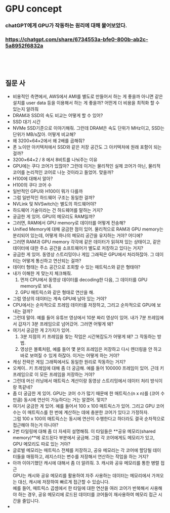 # GPU concept
### chatGPT에게 GPU가 작동하는 원리에 대해 물어보았다.
### https://chatgpt.com/share/6734553a-bfe0-800b-ab2c-5a8952f6832a
### <br/><br/>

## 질문 사
- 비용적인 측면에서, AWS에서 AMI를 별도로 만들어서 하는 게 좋을까 아니면 같은 설치를 user data 등을 이용해서 하는 게 좋을까? 어떤게 더 비용을 최적화 할 수 있는지 알려줘
- DRAM과 SSD의 속도 비교는 어떻게 할 수 있어?
- SSD 대기 시간
- NVMe SSD기준으로 이야기해줘. 그런데 DRAM은 속도 단위가 MHz이고, SSD는 단위가 MB/s잖아. 어떻게 비교해?
- 왜 3200×64×2에서 왜 2배를 곱해줘?
- 폰 노이만 아키텍처에서 SSD와 같은 저장 공간도 그 아키텍처에 원래 포함이 되는 걸까?
- 3200×64×2 / 8 에서 8비트를 나눠주는 이유
- GPU에는 쿠다 코어가 있잖아? 그런데 이거는 물리적인 실제 코어가 아닌, 물리적 코어를 논리적인 코어로 나눈 것이라고 들었어. 맞을까?
- H100에 대해서 알아?
- H100의 쿠다 코어 수
- 일반적인 GPU와 H100이 뭐가 다를까
- 그럼 일반적인 하드웨어 구조는 동일한 걸까?
- NVLink 및 NVSwitch는 별도의 하드웨어야?
- 하드웨어 기술이라는 건 하드웨어를 말하는 거지?
- 궁금한 게 있어. GPU의 메모리도 RAM일까?
- 그러면, RAM에서 GPU memory로 데이터를 어떻게 전송해?
- Unified Memory에 대해 궁금한 점이 있어. 물리적으로 RAM과 GPU memory는 분리되어 있는데, 어떻게 하나의 메모리 공간을 유지하는 거야? 어디에?
- 그러면 RAM과 GPU memory 각각에 같은 데이터가 읽혀져 있는 상태이고, 같은 데이터에 대한 주소 공간을 소프트웨어가 별도로 저장하고 있다는 거지?
- 궁금한 게 있어. 동영상 스트리밍이나 게임 그래픽은 GPU에서 처리하잖아. 그 데이터는 어떻게 통신하고 연산되는 걸까?
- 데이터 형태는 주소 공간으로 조회할 수 있는 매트릭스와 같은 형태야?
- 내가 이해한 게 맞는지 체크해줘.
  1. 먼저 CPU에서 동영상 데이터를 decoding한 다음, 그 데이터를 GPU memory로 보내. 
  2. GPU 매트릭스와 같은 형태로 연산을 해.
- 그럼 영상의 데이터는 계속 GPU에 남아 있는 거야?
- CPU에서는 순차적으로 프레임 데이터를 저장하고, 그리고 순차적으로 GPU에 보내는 걸까?
- 그런데 말야. 예를 들어 유튜브 영상에서 10분 짜리 영상이 있어. 내가 7분 프레임에서 갑자기 3분 프레임으로 넘어갔어. 그러면 어떻게 돼?
- 여기서 궁금한 게 2가지가 있어.
  1. 3분 지점의 키 프레임을 찾는 작업은 시간복잡도가 어떻게 돼? 그 작동하는 방법. 
  2. 영상은 블록처럼, 예를 들어 몇 분의 프레임은 저장하고 다시 렌더링을 안 하고 바로 보여질 수 있게 하잖아. 이거는 어떻게 하는 거야?
- 캐싱 전략은 게임 그래픽에서도 동일한 원리로 작동하는 거지?
- 오케이.. 키 프레임에 대해 좀 더 궁금해. 예를 들어 100000 프레임이 있어. 근데 키 프레임으로 이 모든 프레임을 저장하는 거야?
- 그런데 머신 러닝에서 매트릭스 계산이랑 동영상 스트리밍에서 데이터 처리 방식이랑 똑같네?
- 좀 더 궁금한 게 있어. GPU는 코어 수가 많기 때문에 한 매트릭스(n x n)를 (코어 수 만큼) 동시에 연산이 가능하다는 거는 알겠어. 맞지?
- 여기서 궁금한 게 있어. 예를 들어서 100 x 100 매트릭스가 있어. 그리고 GPU 코어 수는 이 매트릭스를 한 번에 계산하는 데에 충분한 코어가 있다고 가정하자.<br/>
  그럼 100 x 100의 매트릭스는 동시에 연산이 수행한다고 하더라도 결국 순차적으로 접근해야 하는거 아니야?
- 2번 타일링에 대해 좀 더 자세히 설명해줘. 이 타일들은 **공유 메모리(shared memory)**에 로드된다 부분에서 궁금해. 그럼 각 코어에게도 메모리가 있고, GPU 메모리도 따로 있는 거야?
- 글로벌 메모리는 매트릭스 전체를 저장하고, 공유 메모리는 각 코어에 할당될 데이터들을 매핑하고, 레지스터는 변수를 저장해서 연산하는 작업을 하는 거지?
- 아까 이야기했던 캐시에 대해서 좀 더 알려줘.
  3. 캐시와 공유 메모리를 통한 병렬 접근<br/>
  GPU는 캐시와 공유 메모리를 활용하여 자주 사용하는 데이터는 메모리에서 가져오는 대신, 캐시에 저장하여 빠르게 접근할 수 있습니다.<br/>
  예를 들어, 매트릭스 곱셈에서 한 타일에 대한 연산을 여러 코어가 반복해서 사용해야 하는 경우, 공유 메모리에 로드된 데이터를 코어들이 재사용하여 메모리 접근 시간을 줄입니다.
- 

